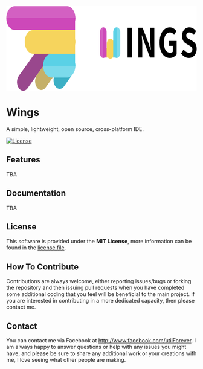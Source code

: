 <img src="https://github.com/utilForever/Wings/blob/master/Logo.png" align="center" width="714" height="225" />

# Wings

A simple, lightweight, open source, cross-platform IDE.

[![License](https://img.shields.io/badge/Licence-MIT-blue.svg)](https://github.com/utilForever/Wings/blob/master/LICENSE)

## Features

TBA

## Documentation

TBA

## License

This software is provided under the **MIT License**, more information can be found in the [license file](https://github.com/utilForever/Wings/blob/master/LICENSE).

## How To Contribute

Contributions are always welcome, either reporting issues/bugs or forking the repository and then issuing pull requests when you have completed some additional coding that you feel will be beneficial to the main project. If you are interested in contributing in a more dedicated capacity, then please contact me.

## Contact

You can contact me via Facebook at http://www.facebook.com/utilForever. I am always happy to answer questions or help with any issues you might have, and please be sure to share any additional work or your creations with me, I love seeing what other people are making.